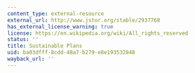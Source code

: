 ```yaml
---
content_type: external-resource
external_url: http://www.jstor.org/stable/2937768
has_external_license_warning: true
license: https://en.wikipedia.org/wiki/All_rights_reserved
status: ''
title: Sustainable Plans
uid: ba03dfff-8cdd-48a7-b279-e8e193532848
wayback_url: ''
---
```

